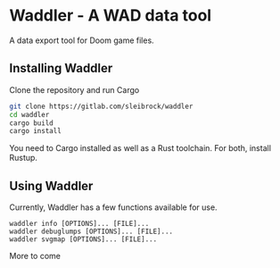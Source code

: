 # Waddler - A WAD data tool

A data export tool for Doom game files.


## Installing Waddler

Clone the repository and run Cargo

```bash
git clone https://gitlab.com/sleibrock/waddler
cd waddler
cargo build
cargo install
```

You need to Cargo installed as well as a Rust toolchain. For both, install Rustup.

## Using Waddler

Currently, Waddler has a few functions available for use.
```
waddler info [OPTIONS]... [FILE]...
waddler debuglumps [OPTIONS]... [FILE]...
waddler svgmap [OPTIONS]... [FILE]...
```


More to come
